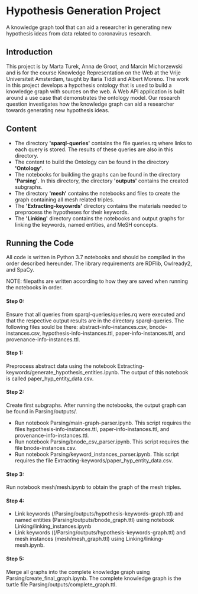 Hypothesis Generation Project
=============================
A knowledge graph tool that can aid a researcher in generating new hypothesis ideas from data related to coronavirus research.

## Introduction
This project is by Marta Turek, Anna de Groot, and Marcin Michorzewski and is for the course Knowledge Representation on the Web at the Vrije Universiteit Amsterdam, taught by Ilaria Tiddi and Albert Moreno. The work in this project develops a hypothesis ontology that is used to build a knowledge graph with sources on the web. A Web API application is built around a use case that demonstrates the ontology model. Our research question investigates how the knowledge graph can aid a researcher towards generating new hypothesis ideas. 

## Content
* The directory **'sparql-queries'** contains the file queries.rq where links to each query is stored. The results of these queries are also in this directory. 
* The content to build the Ontology can be found in the directory **'Ontology'**.
* The notebooks for building the graphs can be found in the directory **'Parsing'**. In this directory, the directory **'outputs'** contains the created subgraphs.
* The directory **'mesh'** contains the notebooks and files to create the graph containing all mesh related triples. 
* The **'Extracting-keyowrds'** directory contains the materials needed to preprocess the hypotheses for their keywords.
* The **'Linking'** directory contains the notebooks and output graphs for linking the keywords, named entities, and MeSH concepts.

## Running the Code
All code is written in Python 3.7 notebooks and should be compiled in the order described hereunder. The library requirements are RDFlib, Owlready2, and SpaCy.

NOTE: filepaths are written according to how they are saved when running the notebooks in order. 

#### Step 0:
Ensure that all queries from sparql-queries/queries.rq were executed and that the respective output results are in the directory sparql-queries. The following files sould be there: abstract-info-instances.csv, bnode-instances.csv, hypothesis-info-instances.ttl, paper-info-instances.ttl, and provenance-info-instances.ttl.

#### Step 1:
Preprocess abstract data using the notebook Extracting-keywords/generate_hypothesis_entities.ipynb. The output of this notebook is called paper_hyp_entity_data.csv.

#### Step 2: 
Create first subgraphs. After running the notebooks, the output graph can be found in Parsing/outputs/.
- Run notebook Parsing/main-graph-parser.ipynb. This script requires the files hypothesis-info-instances.ttl, paper-info-instances.ttl, and provenance-info-instances.ttl. 
- Run notebook Parsing/bnode_csv_parser.ipynb. This script requires the file bnode-instances.csv.
- Run notebook Parsing/keyword_instances_parser.ipynb. This script requires the file Extracting-keywords/paper_hyp_entity_data.csv.

#### Step 3:
Run notebook mesh/mesh.ipynb to obtain the graph of the mesh triples.

#### Step 4:
- Link keywords (/Parsing/outputs/hypothesis-keywords-graph.ttl) and named entities (Parsing/outputs/bnode_graph.ttl) using notebook Linking/linking_instances.ipynb
- Link keywords ((/Parsing/outputs/hypothesis-keywords-graph.ttl) and mesh instances (mesh/mesh_graph.ttl) using Linking/linking-mesh.ipynb.

#### Step 5:
Merge all graphs into the complete knowledge graph using Parsing/create_final_graph.ipynb. The complete knowledge graph is the turtle file Parsing/outputs/complete_graph.ttl.





